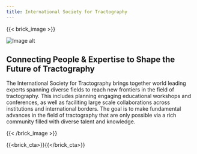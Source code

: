 ```yaml
---
title: International Society for Tractography
---
```

{{< brick_image >}}

![Image alt](/uploads/branding/logo_tractoball_transparent_with_tractogram.png)

## Connecting People & Expertise to Shape the Future of Tractography

The International Society for Tractography brings together world leading experts spanning diverse fields to reach new frontiers in the field of tractography.  This includes planning engaging educational workshops and conferences, as well as faciliting large scale collaborations across institutions and international borders.  The goal is to make fundamental advances in the field of tractography that are only possible via a rich community filled with diverse talent and knowledge.

{{< /brick_image >}}

{{<brick_cta>}}{{</brick_cta>}}